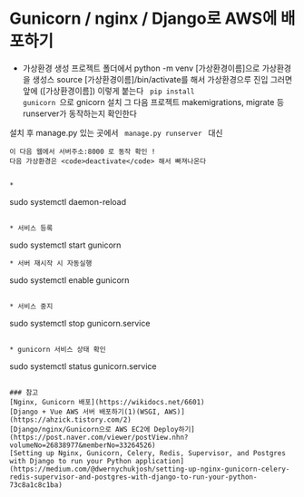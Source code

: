# Gunicorn / nginx / Django로 AWS에 배포하기  
* 가상환경 생성
프로젝트 폴더에서 python -m venv [가상환경이름]으로 가상환경을 생성스
source [가상환경이름]/bin/activate를 해서 가상환경으루 진입
그러면 앞에 ([가상환경이름]) 이렇게 붙는다
<code> pip install gunicorn </code>으로 gnicorn 설치
그 다음 프로젝트 makemigrations, migrate 등 runserver가 동작하는지 확인한다 


설치 후 manage.py 있는 곳에서 <code> manage.py runserver </code> 대신
``` gunicorn --bind 0.0.0.0:8000 [프로젝트 이름].wsgi:application 을 입력해 서버를 실행하기
이 다음 웹에서 서버주소:8000 로 동작 확인 !
다음 가상환경은 <code>deactivate</code> 해서 빠져나온다


* 
```
sudo systemctl daemon-reload
```

* 서비스 등록
```
sudo systemctl start gunicorn
```
* 서버 재시작 시 자동실행
```
sudo systemctl enable gunicorn
```

* 서비스 중지
```
sudo systemctl stop gunicorn.service
```

* gunicorn 서비스 상태 확인
```
sudo systemctl status gunicorn.service
```

### 참고
[Nginx, Gunicorn 배포](https://wikidocs.net/6601)  
[Django + Vue AWS 서버 배포하기(1)(WSGI, AWS)](https://ahzick.tistory.com/2)  
[Django/nginx/Gunicorn으로 AWS EC2에 Deploy하기](https://post.naver.com/viewer/postView.nhn?volumeNo=26838977&memberNo=33264526)
[Setting up Nginx, Gunicorn, Celery, Redis, Supervisor, and Postgres with Django to run your Python application](https://medium.com/@dwernychukjosh/setting-up-nginx-gunicorn-celery-redis-supervisor-and-postgres-with-django-to-run-your-python-73c8a1c8c1ba)